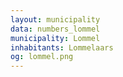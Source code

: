 ```yaml
---
layout: municipality
data: numbers_lommel
municipality: Lommel
inhabitants: Lommelaars
og: lommel.png
---
```

